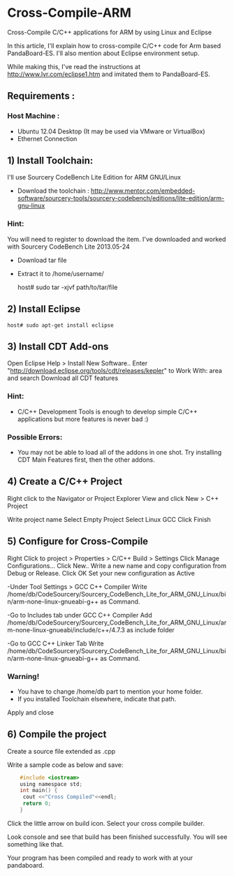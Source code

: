 # Cross-Compile-ARM
Cross-Compile C/C++ applications for ARM by using Linux and Eclipse

In this article, I'll explain how to cross-compile C/C++ code for Arm based PandaBoard-ES. I'll also mention about Eclipse environment setup.

While making this, I've read the instructions at http://www.lvr.com/eclipse1.htm and imitated them to PandaBoard-ES.


## Requirements :

### Host Machine :
- Ubuntu 12.04 Desktop (It may be used via VMware or VirtualBox)
- Ethernet Connection

## 1) Install Toolchain:

I'll use Sourcery CodeBench Lite Edition for ARM GNU/Linux
- Download the toolchain :
http://www.mentor.com/embedded-software/sourcery-tools/sourcery-codebench/editions/lite-edition/arm-gnu-linux


### Hint:
You will need to register to download the item.
I've downloaded and worked with Sourcery CodeBench Lite 2013.05-24

- Download tar file
- Extract it to /home/username/

    host# sudo tar -xjvf path/to/tar/file

## 2) Install Eclipse

    host# sudo apt-get install eclipse

## 3) Install CDT Add-ons

Open Eclipse
Help > Install New Software..
Enter "http://download.eclipse.org/tools/cdt/releases/kepler" to Work With: area and search
Download all CDT features


### Hint:
  - C/C++ Development Tools is enough to develop simple C/C++ applications but more features is never bad :)

### Possible Errors:
  - You may not be able to load all of the addons in one shot. Try installing CDT Main Features first, then the other addons.

## 4) Create a C/C++ Project

Right click to the Navigator or Project Explorer View and click New > C++ Project

Write project name
Select Empty Project
Select Linux GCC
Click Finish

## 5) Configure for Cross-Compile

Right Click to project > Properties > C/C++ Build > Settings
Click Manage Configurations...
Click New..
Write a new name and copy configuration from Debug or Release.
Click OK
Set your new configuration as Active



-Under Tool Settings > GCC C++ Compiler
Write /home/db/CodeSourcery/Sourcery_CodeBench_Lite_for_ARM_GNU_Linux/bin/arm-none-linux-gnueabi-g++ as Command.


-Go to Includes tab under GCC C++ Compiler
Add /home/db/CodeSourcery/Sourcery_CodeBench_Lite_for_ARM_GNU_Linux/arm-none-linux-gnueabi/include/c++/4.7.3 as include folder



-Go to GCC C++ Linker Tab
Write /home/db/CodeSourcery/Sourcery_CodeBench_Lite_for_ARM_GNU_Linux/bin/arm-none-linux-gnueabi-g++ as Command.

### Warning!
- You have to change /home/db part to mention your home folder.
- If you installed Toolchain elsewhere, indicate that path.

Apply and close

## 6) Compile the project

Create a source file extended as .cpp


Write a sample code as below and save:
```C
    #include <iostream>
    using namespace std;
    int main() {
     cout <<"Cross Compiled"<<endl;
     return 0;
    }
```
Click the little arrow on build icon. 
Select your cross compile builder.

Look console and see that build has been finished successfully. You will see something like that.

Your program has been compiled and ready to work with at your pandaboard.
